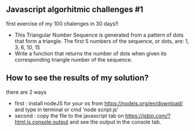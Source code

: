 ## Javascript algorhitmic challenges #1
first exercise of my 100 chalenges in 30 days!!
* This Triangular Number Sequence is generated from a pattern of dots that form a triangle. The first 5 numbers of the sequence, or dots, are:  1, 3, 6, 10, 15
* Write a function that returns the number of dots when given its corresponding triangle number of the sequence.
	
## How to see the results of my solution?
there are 2 ways
* first : install nodeJS for your os from https://nodejs.org/en/download/ and type in terminal or cmd 'node script.js'
* second : copy the file to the javascript tab on https://jsbin.com/?html,js,console,output and see the output in the console tab.
